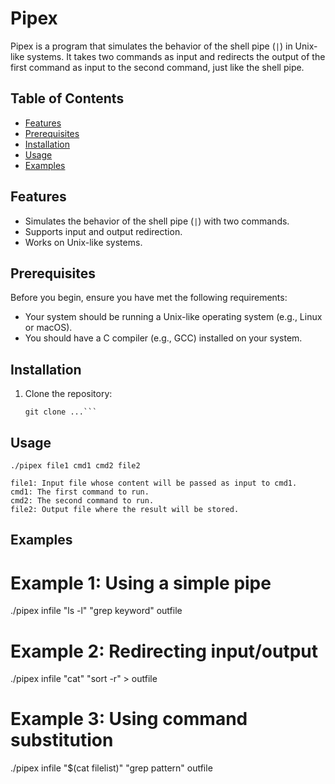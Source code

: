 # Pipex

Pipex is a program that simulates the behavior of the shell pipe (`|`) in Unix-like systems. It takes two commands as input and redirects the output of the first command as input to the second command, just like the shell pipe.

## Table of Contents
- [Features](#features)
- [Prerequisites](#prerequisites)
- [Installation](#installation)
- [Usage](#usage)
- [Examples](#examples)

## Features
- Simulates the behavior of the shell pipe (`|`) with two commands.
- Supports input and output redirection.
- Works on Unix-like systems.

## Prerequisites
Before you begin, ensure you have met the following requirements:
- Your system should be running a Unix-like operating system (e.g., Linux or macOS).
- You should have a C compiler (e.g., GCC) installed on your system.

## Installation
1. Clone the repository:
   ```shell
   git clone ...```
   
## Usage

```./pipex file1 cmd1 cmd2 file2```

    file1: Input file whose content will be passed as input to cmd1.
    cmd1: The first command to run.
    cmd2: The second command to run.
    file2: Output file where the result will be stored.

## Examples

# Example 1: Using a simple pipe
./pipex infile "ls -l" "grep keyword" outfile

# Example 2: Redirecting input/output
./pipex infile "cat" "sort -r" > outfile

# Example 3: Using command substitution
./pipex infile "$(cat filelist)" "grep pattern" outfile

